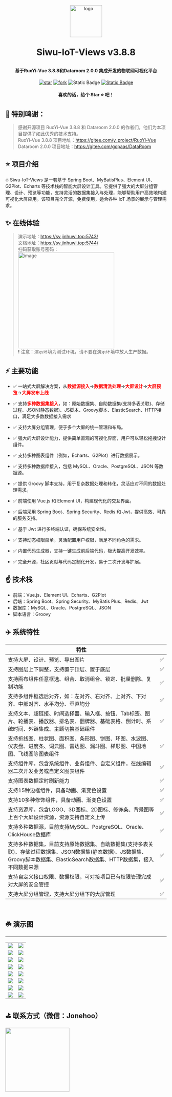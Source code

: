 <p align="center">
	<img alt="logo" src="https://oss.jinhuwl.top/swiot/logo.png" width="100" />
</p>
<h1 align="center" style="margin: 30px 0 30px; font-weight: bold;">Siwu-IoT-Views v3.8.8</h1>
<h4 align="center">基于RuoYi-Vue 3.8.8和Dataroom 2.0.0 集成开发的物联网可视化平台</h4>

<p align="center">
	<a  href='https://gitee.com/jonehoo/Siwu-IoT-Views/stargazers'><img src='https://gitee.com/jonehoo/Siwu-IoT-Views/badge/star.svg?theme=dark' alt='star'></img></a>
	<a  href='https://gitee.com/jonehoo/Siwu-IoT-Views/members'><img src='https://gitee.com/jonehoo/Siwu-IoT-Views/badge/fork.svg?theme=dark' alt='fork'></img></a>
    <img alt="Static Badge" src="https://img.shields.io/badge/license%20-%20Apache2.0%20-red?color=%230e80c1">
    <a href="https://sv.jinhuwl.top:5743"><img alt="Static Badge" src="https://img.shields.io/badge/%E9%A2%84%E8%A7%88%20-%20%E6%BC%94%E7%A4%BA%E7%8E%AF%E5%A2%83%20-red?color=%2322b130"></a>
</p>
<h4 align="center"> 喜欢的话，给个 Star ⭐️ 吧！</h4>

## 🎉 特别鸣谢：
> 感谢开源项目 RuoYi-Vue 3.8.8 和 Dataroom 2.0.0 的作者们，他们为本项目提供了如此优秀的技术支持。  
> RuoYi-Vue 3.8.8 项目地址：https://gitee.com/y_project/RuoYi-Vue  
> Dataroom 2.0.0  项目地址：https://gitee.com/gcpaas/DataRoom



## ⭐️ 项目介绍

🔥 Siwu-IoT-Views 是一套基于 Spring Boot、MyBatisPlus、Element UI、G2Plot、Echarts 等技术栈的智能大屏设计工具。它提供了强大的大屏分组管理、设计、预览等功能，支持灵活的数据集接入与处理，能够帮助用户高效地构建可视化大屏应用。该项目完全开源，免费使用，适合各种 IoT 场景的展示与管理需求。

## ✨ 在线体验

> 演示地址：https://sv.jinhuwl.top:5743/  
> 文档地址：https://sv.jinhuwl.top:5744/  
> 扫码获取账号密码：  
> <img src="https://vip.123pan.cn/1842051082/ymjew503t0l000d5qave6pjw3t3qz9tfDIYxDqayDIa1Dpx0Dday.jpg" alt="image" width="300" height="auto">  
> ❗ 注意：演示环境为测试环境，请不要在演示环境中放入生产数据。



##  ⚡ 主要功能
* ✅ 一站式大屏解决方案，从<span style='color:red'>**数据源接入**</span>-><span style='color:red'>**数据清洗处理**</span>-><span style='color:red'>**大屏设计**</span>-><span style='color:red'>**大屏预览**</span>-><span style='color:red'>**大屏发布上线**</span><br/>
* ✅ 支持<span style='color:red'>**多种数据集接入**</span>，如：原始数据集、自助数据集(支持多表关联)、存储过程、JSON(静态数据)、JS脚本、Groovy脚本、ElasticSearch、HTTP接口，满足大多数数据接入需求<br/>
* ✅ 支持大屏分组管理，便于多个大屏的统一管理和布局。
* ✅ 强大的大屏设计能力，提供简单直观的可视化界面，用户可以轻松拖拽设计组件。
* ✅ 支持多种图表组件（例如，Echarts、G2Plot）进行数据展示。


* ✅ 支持多种数据库接入，包括 MySQL、Oracle、PostgreSQL、JSON 等数据源。
* ✅ 提供 Groovy 脚本支持，用于复杂数据处理和转化，灵活应对不同的数据处理需求。

* ✅ 前端使用 Vue.js 和 Element UI，构建现代化的交互界面。
* ✅ 后端采用 Spring Boot、Spring Security、Redis 和 Jwt，提供高效、可靠的服务支持。

* ✅ 基于 Jwt 进行多终端认证，确保系统安全性。
* ✅ 支持动态权限菜单，灵活配置用户权限，满足不同角色的需求。


* ✅ 内置代码生成器，支持一键生成前后端代码，极大提高开发效率。
* ✅ 完全开源，社区贡献与代码定制化开发，易于二次开发与扩展。
##  ☝️ 技术栈
* 前端：Vue.js、Element UI、Echarts、G2Plot
* 后端：Spring Boot、Spring Security、MyBatis Plus、Redis、Jwt
* 数据库：MySQL、Oracle、PostgreSQL、JSON
* 脚本语言：Groovy

##  ‍✈️ 系统特性

| 特性                                                         | |
| --- | :-- |
| 支持大屏、设计、预览、导出图片                     | ✅        |
| 支持图层上下调整，支持置于顶层、置于底层                     | ✅    |
| 支持画布组件任意框选、组合、取消组合、锁定、批量删除、复制功能 | ✅    |
| 支持多组件框选后对齐，如：左对齐、右对齐、上对齐、下对齐、中部对齐、水平均分、垂直均分 | ✅ |
| 支持文本、超链接、时间选择器、输入框、按钮、Tab标签、图片、轮播表、播放器、排名表、翻牌器、基础表格、倒计时、系统时间、外链集成、主题切换基础组件 | ✅    |
| 支持折线图、柱状图、面积图、条形图、饼图、环图、水波图、仪表盘、进度条、词云图、雷达图、漏斗图、梯形图、中国地图、飞线图等图表组件 | ✅    |
| 支持组件库，包含系统组件、业务组件、自定义组件，在线编辑器二次开发业务或自定义图表组件 | ✅ |
| 支持图表数据定时刷新能力 | ✅ |
| 支持15种边框组件，具备动画、渐变色设置                     | ✅    |
| 支持10多种修饰组件，具备动画、渐变色设置                     | ✅    |
| 支持资源库，包含LOGO、3D图标、2D图标、修饰条、背景图等上百个大屏设计资源，资源支持自定义上传 | ✅    |
| 支持多种数据源，目前支持MySQL、PostgreSQL、Oracle、ClickHouse数据库 | ✅    |
| 支持多种数据集，目前支持原始数据集、自助数据集(支持多表关联)、存储过程数据集、JSON数据集(静态数据)、JS数据集、Groovy脚本数据集、ElasticSearch数据集、HTTP数据集，接入不同数据来源 | ✅    |
| 支持自定义接口权限、数据权限，可对接项目已有权限管理完成对大屏的安全管控 | ✅    |
| 支持大屏分组管理，支持大屏分组下的大屏管理                     | ✅    |

<br/>


## ☘️ 演示图

---

<table>
    <tr>
        <td><img src="https://vip.123pan.cn/1842051082/yk6baz03t0l000d5qauzeldo683flpt3DIYxDqayDIa1Dpx0Dday.png"/></td>
        <td><img src="https://vip.123pan.cn/1842051082/ymjew503t0n000d5qavf4pos09ykumoiDIYxDqayDIa1Dpx0Dday.png"/></td>
    </tr>
    <tr>
        <td><img src="https://vip.123pan.cn/1842051082/yk6baz03t0n000d5qav0d8gae0yobighDIYxDqayDIa1Dpx0Dday.pngg"/></td>
        <td><img src="https://vip.123pan.cn/1842051082/yk6baz03t0n000d5qav0d8gaviyoc72bDIYxDqayDIa1Dpx0Dday.png"/></td>
    </tr>
    <tr>
        <td><img src="https://vip.123pan.cn/1842051082/yk6baz03t0m000d5qauzx43fouj1z4maDIYxDqayDIa1Dpx0Dday.png"/></td>
        <td><img src="https://vip.123pan.cn/1842051082/yk6baz03t0l000d5qauzeldnot3fkvn8DIYxDqayDIa1Dpx0Dday.png"/></td>
    </tr>
	<tr>
        <td><img src="https://vip.123pan.cn/1842051082/yk6baz03t0m000d5qauzx43f7aj1y47oDIYxDqayDIa1Dpx0Dday.png"/></td>
        <td><img src="https://vip.123pan.cn/1842051082/ymjew503t0m000d5qavemkavgniyhwt4DIYxDqayDIa1Dpx0Dday.png"/></td>
    </tr>	 
    <tr>
        <td><img src="https://vip.123pan.cn/1842051082/yk6baz03t0l000d5qauzeldn443fjbjbDIYxDqayDIa1Dpx0Dday.png"/></td>
        <td><img src="https://vip.123pan.cn/1842051082/yk6baz03t0m000d5qauzx43e8qj1w60nDIYxDqayDIa1Dpx0Dday.png"/></td>
    </tr>
	<tr>
        <td><img src="https://vip.123pan.cn/1842051082/ymjew503t0l000d5qave6pc0yx3c367lDIYxDqayDIa1Dpx0Dday.png"/></td>
        <td><img src="https://vip.123pan.cn/1842051082/yk6baz03t0n000d5qav0d8g9wwyoa6m9DIYxDqayDIa1Dpx0Dday.png"/></td>
    </tr>
	<tr>
        <td><img src="https://vip.123pan.cn/1842051082/yk6baz03t0m000d5qauzx43eq6j1x43jDIYxDqayDIa1Dpx0Dday.pngg"/></td>
        <td><img src="https://vip.123pan.cn/1842051082/ymjew503t0n000d5qavf4porityktdzoDIYxDqayDIa1Dpx0Dday.png"/></td>
    </tr>
    <tr>
        <td><img src="https://vip.123pan.cn/1842051082/ymjew503t0l000d5qave6pc1fp3c4t13DIYxDqayDIa1Dpx0Dday.png"/></td>
        <td><img src="https://vip.123pan.cn/1842051082/ymjew503t0m000d5qavemkauz4iygphsDIYxDqayDIa1Dpx0Dday.png"/></td>
    </tr>
</table>


## ⛳️ 联系方式（微信：Jonehoo）

<img width="200px" src="https://vip.123pan.cn/1842051082/ymjew503t0n000d5qavf4poshaykvoo2DIYxDqayDIa1Dpx0Dday.jpg"/>